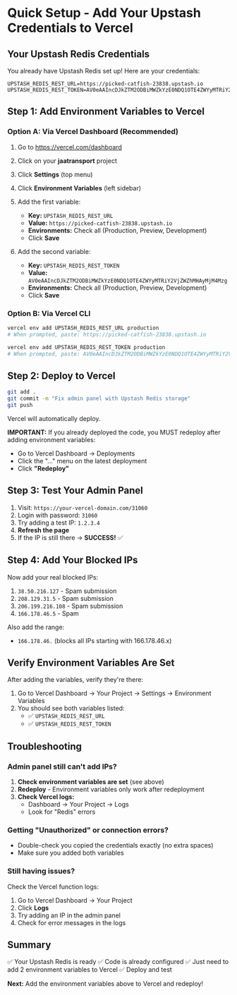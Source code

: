 # Quick Setup - Add Your Upstash Credentials to Vercel

## Your Upstash Redis Credentials

You already have Upstash Redis set up! Here are your credentials:

```
UPSTASH_REDIS_REST_URL=https://picked-catfish-23838.upstash.io
UPSTASH_REDIS_REST_TOKEN=AV0eAAIncDJkZTM2ODBiMWZkYzE0NDQ1OTE4ZWYyMTRiY2VjZWZhMHAyMjM4Mzg
```

## Step 1: Add Environment Variables to Vercel

### Option A: Via Vercel Dashboard (Recommended)

1. Go to https://vercel.com/dashboard
2. Click on your **jaatransport** project
3. Click **Settings** (top menu)
4. Click **Environment Variables** (left sidebar)
5. Add the first variable:
   - **Key:** `UPSTASH_REDIS_REST_URL`
   - **Value:** `https://picked-catfish-23838.upstash.io`
   - **Environments:** Check all (Production, Preview, Development)
   - Click **Save**

6. Add the second variable:
   - **Key:** `UPSTASH_REDIS_REST_TOKEN`
   - **Value:** `AV0eAAIncDJkZTM2ODBiMWZkYzE0NDQ1OTE4ZWYyMTRiY2VjZWZhMHAyMjM4Mzg`
   - **Environments:** Check all (Production, Preview, Development)
   - Click **Save**

### Option B: Via Vercel CLI

```bash
vercel env add UPSTASH_REDIS_REST_URL production
# When prompted, paste: https://picked-catfish-23838.upstash.io

vercel env add UPSTASH_REDIS_REST_TOKEN production
# When prompted, paste: AV0eAAIncDJkZTM2ODBiMWZkYzE0NDQ1OTE4ZWYyMTRiY2VjZWZhMHAyMjM4Mzg
```

## Step 2: Deploy to Vercel

```bash
git add .
git commit -m "Fix admin panel with Upstash Redis storage"
git push
```

Vercel will automatically deploy.

**IMPORTANT:** If you already deployed the code, you MUST redeploy after adding environment variables:
- Go to Vercel Dashboard → Deployments
- Click the "..." menu on the latest deployment
- Click **"Redeploy"**

## Step 3: Test Your Admin Panel

1. Visit: `https://your-vercel-domain.com/31060`
2. Login with password: `31060`
3. Try adding a test IP: `1.2.3.4`
4. **Refresh the page**
5. If the IP is still there → **SUCCESS!** ✅

## Step 4: Add Your Blocked IPs

Now add your real blocked IPs:

1. `38.50.216.127` - Spam submission
2. `208.129.31.5` - Spam submission
3. `206.199.216.108` - Spam submission
4. `166.178.46.5` - Spam

Also add the range:
- `166.178.46.` (blocks all IPs starting with 166.178.46.x)

## Verify Environment Variables Are Set

After adding the variables, verify they're there:

1. Go to Vercel Dashboard → Your Project → Settings → Environment Variables
2. You should see both variables listed:
   - ✅ `UPSTASH_REDIS_REST_URL`
   - ✅ `UPSTASH_REDIS_REST_TOKEN`

## Troubleshooting

### Admin panel still can't add IPs?

1. **Check environment variables are set** (see above)
2. **Redeploy** - Environment variables only work after redeployment
3. **Check Vercel logs:**
   - Dashboard → Your Project → Logs
   - Look for "Redis" errors

### Getting "Unauthorized" or connection errors?

- Double-check you copied the credentials exactly (no extra spaces)
- Make sure you added both variables

### Still having issues?

Check the Vercel function logs:
1. Go to Vercel Dashboard → Your Project
2. Click **Logs**
3. Try adding an IP in the admin panel
4. Check for error messages in the logs

## Summary

✅ Your Upstash Redis is ready
✅ Code is already configured
✅ Just need to add 2 environment variables to Vercel
✅ Deploy and test

**Next:** Add the environment variables above to Vercel and redeploy!
